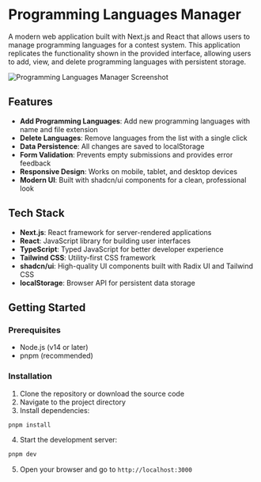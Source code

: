 # Programming Languages Manager

A modern web application built with Next.js and React that allows users to manage programming languages for a contest system. This application replicates the functionality shown in the provided interface, allowing users to add, view, and delete programming languages with persistent storage.

![Programming Languages Manager Screenshot](https://github.com/user-attachments/assets/1afd1f66-28d7-4e40-8c58-2d5407ecc322)

## Features

- **Add Programming Languages**: Add new programming languages with name and file extension
- **Delete Languages**: Remove languages from the list with a single click
- **Data Persistence**: All changes are saved to localStorage
- **Form Validation**: Prevents empty submissions and provides error feedback
- **Responsive Design**: Works on mobile, tablet, and desktop devices
- **Modern UI**: Built with shadcn/ui components for a clean, professional look

## Tech Stack

- **Next.js**: React framework for server-rendered applications
- **React**: JavaScript library for building user interfaces
- **TypeScript**: Typed JavaScript for better developer experience
- **Tailwind CSS**: Utility-first CSS framework
- **shadcn/ui**: High-quality UI components built with Radix UI and Tailwind CSS
- **localStorage**: Browser API for persistent data storage

## Getting Started

### Prerequisites

- Node.js (v14 or later)
- pnpm (recommended)

### Installation

1. Clone the repository or download the source code
2. Navigate to the project directory
3. Install dependencies:

```bash
pnpm install
```

4. Start the development server:

```bash
pnpm dev
```
5. Open your browser and go to `http://localhost:3000`
